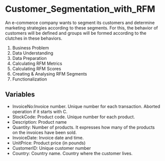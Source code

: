 # Customer_Segmentation_with_RFM
 An e-commerce company wants to segment its customers and determine marketing strategies according to these segments. For this, the behavior of customers will be defined and groups will be formed according to the clutches in these behaviors.

 1. Business Problem
 2. Data Understanding
 3. Data Preparation
 4. Calculating RFM Metrics
 5. Calculating RFM Scores
 6. Creating & Analysing RFM Segments
 7. Functionalization


## Variables

- InvoiceNo:Invoice number. Unique number for each transaction. Aborted operation if it starts with C.
- StockCode: Product code. Unique number for each product.
- Description: Product name
- Quantity: Number of products. It expresses how many of the products on the invoices have been sold.
- InvoiceDate: Invoice date and time.
- UnitPrice: Product price (in pounds)
- CustomerID: Unique customer number
- Country: Country name. Country where the customer lives.
